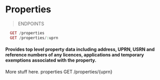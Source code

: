 # Properties

> ENDPOINTS

```php
  GET /properties
  GET /properties/:uprn
```


#### Provides top level property data including address, UPRN, USRN and reference numbers of any licences, applications and temporary exemptions associated with the property.

More stuff here.
properties
GET /properties/{uprn}
